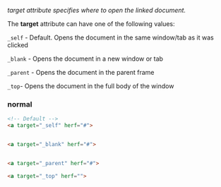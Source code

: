 _target_ _attribute_ _specifies_ _where_ _to_ _open_ _the_ _linked_ _document._

The **target** attribute can have one of the following values:

`_self` - Default. Opens the document in the same window/tab as it was clicked

`_blank` - Opens the document in a new window or tab

`_parent` - Opens the document in the parent frame

`_top`- Opens the document in the full body of the window

### normal
```HTML
<!-- Default -->
<a target="_self" herf="#">
```


```HTML

<a target="_blank" herf="#">
```


```HTML

<a target="_parent" herf="#">
```

```HTML
<a target="_top" herf="">
```
